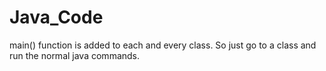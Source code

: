 # Java_Code
main() function is added to each and every class. So just go to a class and run the normal java commands. 
